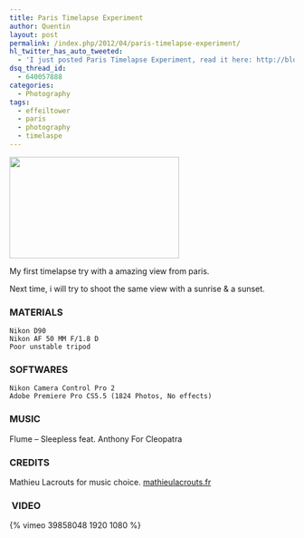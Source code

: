 ```yaml
---
title: Paris Timelapse Experiment
author: Quentin
layout: post
permalink: /index.php/2012/04/paris-timelapse-experiment/
hl_twitter_has_auto_tweeted:
  - 'I just posted Paris Timelapse Experiment, read it here: http://blog.quentinrousseau.fr/?p=469'
dsq_thread_id:
  - 640057888
categories:
  - Photography
tags:
  - effeiltower
  - paris
  - photography
  - timelaspe
---
```

<img class="alignright" title="Paris Timelapse" src="http://blog.quentinrousseau.fr/wp-content/uploads/2012/04/IMG_20120403_215453-300x179.jpg" alt="" width="300" height="179"/>

My first timelapse try with a amazing view from paris.

Next time, i will try to shoot the same view with a sunrise & a sunset.

### MATERIALS

```plain
Nikon D90  
Nikon AF 50 MM F/1.8 D  
Poor unstable tripod
```

### SOFTWARES

```plain
Nikon Camera Control Pro 2  
Adobe Premiere Pro CS5.5 (1824 Photos, No effects)
```

### MUSIC

Flume &#8211; Sleepless feat. Anthony For Cleopatra

### CREDITS

Mathieu Lacrouts for music choice. [mathieulacrouts.fr][1]

###  VIDEO

{% vimeo 39858048 1920 1080 %}

 [1]: http://www.mathieulacrouts.fr